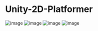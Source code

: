 # Unity-2D-Platformer
![image](https://user-images.githubusercontent.com/82733942/119384028-c6d30300-bccc-11eb-8d27-7829ed102f5e.png)
![image](https://user-images.githubusercontent.com/82733942/119384051-cc304d80-bccc-11eb-8795-e0241a0c52ee.png)
![image](https://user-images.githubusercontent.com/82733942/119384083-d6eae280-bccc-11eb-8af4-2f285e27f6ec.png)
![image](https://user-images.githubusercontent.com/82733942/119383419-fa615d80-bccb-11eb-8e98-6a53ec14f001.png)

